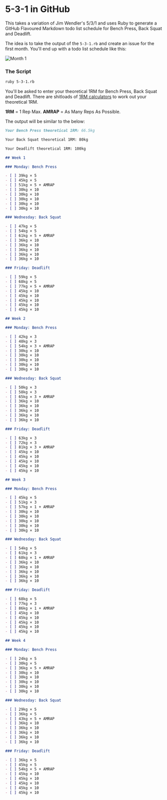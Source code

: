 # 5-3-1 in GitHub

This takes a variation of Jim Wendler's 5/3/1 and uses Ruby to generate a GitHub Flavoured Markdown todo list schedule for Bench Press, Back Squat and Deadlift.

The idea is to take the output of the `5-3-1.rb` and create an issue for the first month. You'll end up with a todo list schedule like this:

![Month 1](https://cloud.githubusercontent.com/assets/475255/2621920/ac606394-bc77-11e3-96e9-851cb625712e.png)

### The Script

```bash
ruby 5-3-1.rb
```

You'll be asked to enter your theoretical 1RM for Bench Press, Back Squat and Deadlift. There are shitloads of [1RM calculators](http://www.exrx.net/Calculators/OneRepMax.html) to work out your theoretical 1RM.

**1RM** = 1 Rep Max. **AMRAP** = As Many Reps As Possible.

The output will be similar to the below:

```markdown
Your Bench Press theoretical 1RM: 66.5kg

Your Back Squat theoretical 1RM: 80kg

Your Deadlift theoretical 1RM: 100kg

## Week 1

### Monday: Bench Press

- [ ] 39kg × 5
- [ ] 45kg × 5
- [ ] 51kg × 5 + AMRAP
- [ ] 30kg × 10
- [ ] 30kg × 10
- [ ] 30kg × 10
- [ ] 30kg × 10
- [ ] 30kg × 10

### Wednesday: Back Squat

- [ ] 47kg × 5
- [ ] 54kg × 5
- [ ] 61kg × 5 + AMRAP
- [ ] 36kg × 10
- [ ] 36kg × 10
- [ ] 36kg × 10
- [ ] 36kg × 10
- [ ] 36kg × 10

### Friday: Deadlift

- [ ] 59kg × 5
- [ ] 68kg × 5
- [ ] 77kg × 5 + AMRAP
- [ ] 45kg × 10
- [ ] 45kg × 10
- [ ] 45kg × 10
- [ ] 45kg × 10
- [ ] 45kg × 10

## Week 2

### Monday: Bench Press

- [ ] 42kg × 3
- [ ] 48kg × 3
- [ ] 54kg × 3 + AMRAP
- [ ] 30kg × 10
- [ ] 30kg × 10
- [ ] 30kg × 10
- [ ] 30kg × 10
- [ ] 30kg × 10

### Wednesday: Back Squat

- [ ] 50kg × 3
- [ ] 58kg × 3
- [ ] 65kg × 3 + AMRAP
- [ ] 36kg × 10
- [ ] 36kg × 10
- [ ] 36kg × 10
- [ ] 36kg × 10
- [ ] 36kg × 10

### Friday: Deadlift

- [ ] 63kg × 3
- [ ] 72kg × 3
- [ ] 81kg × 3 + AMRAP
- [ ] 45kg × 10
- [ ] 45kg × 10
- [ ] 45kg × 10
- [ ] 45kg × 10
- [ ] 45kg × 10

## Week 3

### Monday: Bench Press

- [ ] 45kg × 5
- [ ] 51kg × 3
- [ ] 57kg × 1 + AMRAP
- [ ] 30kg × 10
- [ ] 30kg × 10
- [ ] 30kg × 10
- [ ] 30kg × 10
- [ ] 30kg × 10

### Wednesday: Back Squat

- [ ] 54kg × 5
- [ ] 61kg × 3
- [ ] 68kg × 1 + AMRAP
- [ ] 36kg × 10
- [ ] 36kg × 10
- [ ] 36kg × 10
- [ ] 36kg × 10
- [ ] 36kg × 10

### Friday: Deadlift

- [ ] 68kg × 5
- [ ] 77kg × 3
- [ ] 86kg × 1 + AMRAP
- [ ] 45kg × 10
- [ ] 45kg × 10
- [ ] 45kg × 10
- [ ] 45kg × 10
- [ ] 45kg × 10

## Week 4

### Monday: Bench Press

- [ ] 24kg × 5
- [ ] 30kg × 5
- [ ] 36kg × 5 + AMRAP
- [ ] 30kg × 10
- [ ] 30kg × 10
- [ ] 30kg × 10
- [ ] 30kg × 10
- [ ] 30kg × 10

### Wednesday: Back Squat

- [ ] 29kg × 5
- [ ] 36kg × 5
- [ ] 43kg × 5 + AMRAP
- [ ] 36kg × 10
- [ ] 36kg × 10
- [ ] 36kg × 10
- [ ] 36kg × 10
- [ ] 36kg × 10

### Friday: Deadlift

- [ ] 36kg × 5
- [ ] 45kg × 5
- [ ] 54kg × 5 + AMRAP
- [ ] 45kg × 10
- [ ] 45kg × 10
- [ ] 45kg × 10
- [ ] 45kg × 10
- [ ] 45kg × 10
```
